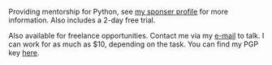 Providing mentorship for Python, see [my sponser
profile](https://github.com/sponsor/eeriemyxi) for more information. Also
includes a 2-day free trial.

Also available for freelance opportunities. Contact me via my [e-mail](mailto:myxi@envs.net?subject=I'd%20Like%20to%20Talk%20to%20You%20About%20a%20Freelance%20Project) to talk. I can work for as much as $10, depending on the task. You can find my PGP key [here](https://github.com/sponsors/eeriemyxi).
